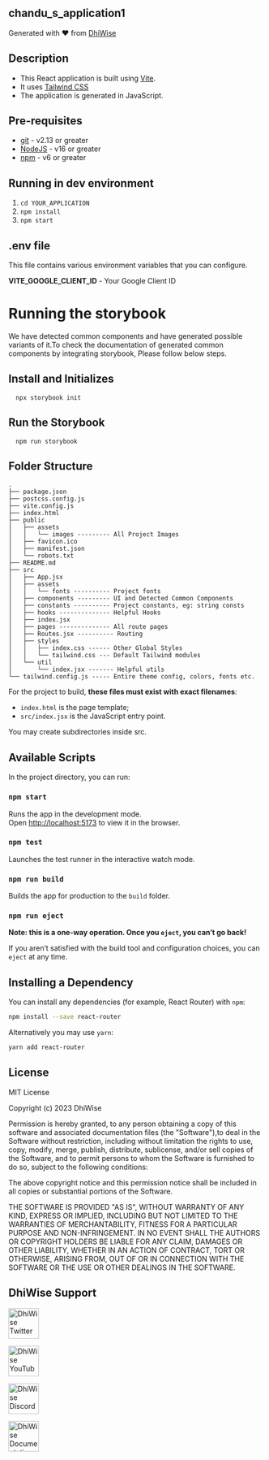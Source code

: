 ## chandu_s_application1

Generated with ❤️ from [DhiWise](https://www.dhiwise.com)

## Description

- This React application is built using [Vite](https://vitejs.dev/).
- It uses [Tailwind CSS](https://tailwindcss.com/)
- The application is generated in JavaScript.

## Pre-requisites

- [git](https://git-scm.com/) - v2.13 or greater
- [NodeJS](https://nodejs.org/en/) - v16 or greater
- [npm](https://www.npmjs.com/) - v6 or greater

## Running in dev environment

1.  `cd YOUR_APPLICATION`
2.  `npm install`
3.  `npm start`

## .env file

This file contains various environment variables that you can configure.

**VITE_GOOGLE_CLIENT_ID** - Your Google Client ID

# Running the storybook

We have detected common components and have generated possible variants of it.To check the documentation of generated common components by integrating storybook, Please follow below steps.

## Install and Initializes

      npx storybook init

## Run the Storybook

      npm run storybook

## Folder Structure

```
.
├── package.json
├── postcss.config.js
├── vite.config.js
├── index.html
├── public
│   ├── assets
│   │   └── images --------- All Project Images
│   ├── favicon.ico
│   ├── manifest.json
│   └── robots.txt
├── README.md
├── src
│   ├── App.jsx
│   ├── assets
│   │   └── fonts ---------- Project fonts
│   ├── components --------- UI and Detected Common Components
│   ├── constants ---------- Project constants, eg: string consts
│   ├── hooks -------------- Helpful Hooks
│   ├── index.jsx
│   ├── pages -------------- All route pages
│   ├── Routes.jsx ---------- Routing
│   ├── styles
│   │   ├── index.css ------ Other Global Styles
│   │   └── tailwind.css --- Default Tailwind modules
│   └── util
│       └── index.jsx ------- Helpful utils
└── tailwind.config.js ----- Entire theme config, colors, fonts etc.
```

For the project to build, **these files must exist with exact filenames**:

- `index.html` is the page template;
- `src/index.jsx` is the JavaScript entry point.

You may create subdirectories inside src.

## Available Scripts

In the project directory, you can run:

### `npm start`

Runs the app in the development mode.<br>
Open [http://localhost:5173](http://localhost:5173) to view it in the browser.

### `npm test`

Launches the test runner in the interactive watch mode.<br>

### `npm run build`

Builds the app for production to the `build` folder.<br>

### `npm run eject`

**Note: this is a one-way operation. Once you `eject`, you can’t go back!**

If you aren’t satisfied with the build tool and configuration choices, you can `eject` at any time.

## Installing a Dependency

You can install any dependencies (for example, React Router) with `npm`:

```sh
npm install --save react-router
```

Alternatively you may use `yarn`:

```sh
yarn add react-router
```

## License

MIT License

Copyright (c) 2023 DhiWise

Permission is hereby granted, to any person obtaining a copy of this software and associated documentation files (the "Software"),to deal in the Software without restriction, including without limitation the rights to use, copy, modify, merge, publish, distribute, sublicense, and/or sell copies of the Software, and to permit persons to whom the Software is furnished to do so, subject to the following conditions:

The above copyright notice and this permission notice shall be included in all copies or substantial portions of the Software.

THE SOFTWARE IS PROVIDED "AS IS", WITHOUT WARRANTY OF ANY KIND, EXPRESS OR IMPLIED, INCLUDING BUT NOT LIMITED TO THE WARRANTIES OF MERCHANTABILITY, FITNESS FOR A PARTICULAR PURPOSE AND NON-INFRINGEMENT. IN NO EVENT SHALL THE AUTHORS OR COPYRIGHT HOLDERS BE LIABLE FOR ANY CLAIM, DAMAGES OR OTHER LIABILITY, WHETHER IN AN ACTION OF CONTRACT, TORT OR OTHERWISE, ARISING FROM, OUT OF OR IN CONNECTION WITH THE SOFTWARE OR THE USE OR OTHER DEALINGS IN THE SOFTWARE.

## DhiWise Support

<a href="https://twitter.com/dhiwise"><img src="https://user-images.githubusercontent.com/35039342/55471524-8e24cb00-5627-11e9-9389-58f3d4419153.png" width="60" alt="DhiWise Twitter"></a>

<a href="https://www.youtube.com/c/DhiWise"><img src="https://cdn.vox-cdn.com/thumbor/0kpe316UpZWk53iw3bOLoJfF6hI=/0x0:1680x1050/1400x1400/filters:focal(706x391:974x659):format(gif)/cdn.vox-cdn.com/uploads/chorus_image/image/56414325/YTLogo_old_new_animation.0.gif" width="60" alt="DhiWise YouTube"></a>

<a href="https://discord.gg/UPhCetBkVu"><img src="https://user-images.githubusercontent.com/47489894/183043664-b01aac56-0372-458a-bde9-3f2a6bded21b.png" width="60" alt="DhiWise Discord"></a>

<a href="https://docs.dhiwise.com/docs/react/intro"><img src="https://global-uploads.webflow.com/618e36726d3c0f19c9284e56/62383865d5477f2e4f6b6e2e_main-monogram-p-500.png" width="60" alt="DhiWise Documentation"></a>
